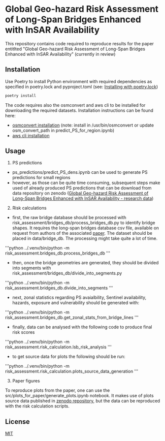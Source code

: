 # Global Geo-hazard Risk Assessment of Long-Span Bridges Enhanced with InSAR Availability

This repository contains code required to reproduce results for the paper entitlted "Global Geo-hazard Risk Assessment of Long-Span Bridges Enhanced with InSAR Availability" (currently in review)

## Installation

Use Poetry to install Python environment with required dependencies as specified in poetry.lock and pyproject.toml (see: [Installing with poetry.lock](https://python-poetry.org/docs/basic-usage/#installing-with-poetrylock))

```bash
poetry install
```

The code requires also the osmconvert and aws cli to be installed for downloading the required datasets. Installation instructions can be found here: 
- [osmconvert installation](https://wiki.openstreetmap.org/wiki/Osmconvert) (note: install in /usr/bin/osmconvert or update osm_convert_path in predict_PS_for_region.ipynb)
- [aws cli installation](https://aws.amazon.com/cli/)


## Usage

1) PS predictions
- ps_predictions/predict_PS_dens.ipynb can be used to generate PS predictions for small regions
- however, as those can be quite time consuming, subsequent steps make used of already produced PS predictions that can be download from data repository on zenodo ([Global Geo-hazard Risk Assessment of Long-Span Bridges Enhanced with InSAR Availability - research data](10.5281/zenodo.15797030)) 


2) Risk calculations
- first, the raw bridge database should be processed with risk_assessment/bridges_db/process_bridges_db.py to identify bridge shapes. It requires the long-span bridges database csv file, available on request from authors of the associated [paper](https://doi.org/10.1080/15732479.2019.1639773). The dataset should be placed in data/bridge_db. The processing might take quite a lot of time. 

'''python
../.venv/bin/python -m risk_assessment.bridges_db.process_bridges_db
'''

- then, once the bridge geometries are generated, they should be divided into segments with risk_assessment/bridges_db/divide_into_segments.py 

'''python
../.venv/bin/python -m risk_assessment.bridges_db.divide_into_segments 
'''

- next, zonal statistics regarding PS avaialbility, Sentinel availability, hazards, exposure and vulnerability should be generated with:

'''python
 ../.venv/bin/python -m risk_assessment.bridges_db.get_zonal_stats_from_bridge_lines
'''

- finally, data can be analysed with the following code to produce final risk scores

'''python
 ../.venv/bin/python -m risk_assessment.risk_calculation.lsb_risk_analysis 
'''

- to get source data for plots the following should be run: 

'''python
 ../.venv/bin/python -m risk_assessment.risk_calculation.plots_source_data_generation 
'''

3) Paper figures

To reproduce plots from the paper, one can use the src/plots_for_paper/generate_plots.ipynb notebook. It makes use of plots source data published in [zenodo repository](10.5281/zenodo.15797030), but the data can be reproduced with the risk calculation scripts.


## License

[MIT](https://choosealicense.com/licenses/mit/)